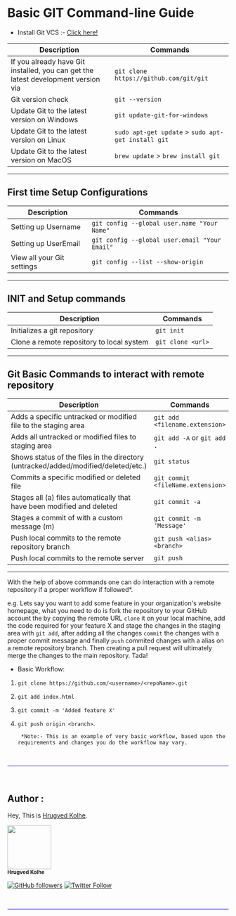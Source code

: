 # Basic GIT Command-line Guide

- Install Git VCS :- [ Click here!](https://git-scm.com/downloads) 

| Description | Commands |
| ----------- | ----------- |
| If you already have Git installed, you can get the latest development version via | `git clone https://github.com/git/git` |
| Git version check | `git --version` |
| Update Git to the latest version on Windows | `git update-git-for-windows` |
| Update Git to the latest version on Linux | `sudo apt-get update` > `sudo apt-get install git` |
| Update Git to the latest version on MacOS | `brew update` > `brew install git`|

---

## First time Setup Configurations

| Description | Commands |
| ----------- | ----------- |
| Setting up Username | `git config --global user.name "Your Name"` |
| Setting up UserEmail | `git config --global user.email "Your Email"` |
| View all your Git settings | `git config --list --show-origin` |

---

## INIT and Setup commands

| Description | Commands |
| ----------- | ----------- |
| Initializes a git repository | `git init` |
| Clone a remote repository to local system | `git clone <url>` |

---

## Git Basic Commands to interact with remote repository

| Description | Commands |
| ----------- | ----------- |
| Adds a specific untracked or modified file to the staging area | `git add <filename.extension>` |
| Adds all untracked or modified files to staging area  | `git add -A` or `git add .` |
|Shows status of the files in the directory (untracked/added/modified/deleted/etc.)|`git status`|
|Commits a specific modified or deleted file | `git commit <fileName.extension>`|
| Stages all (a) files automatically that have been modified and deleted | `git commit -a` |
|Stages a commit of with a custom message (m) | `git commit -m 'Message'` |
|Push local commits to the remote repository branch |`git push <alias> <branch>`|
|Push local commits to the remote server |`git push`|

---

With the help of above commands one can do interaction with a remote repository if a proper workflow if followed*.

e.g. Lets say you want to add some feature in your organization's website homepage, what you need to do is fork the repository to your GitHub account the by copying the remote URL `clone` it on your local machine, add the code required for your feature X and stage the changes in the staging area with `git add`, after adding all the changes `commit` the changes with a proper commit message and finally `push` commited changes with a alias on a remote repository branch. Then creating a pull request will ultimately merge the changes to the main repository. Tada! 

- Basic Workflow: 
1. `git clone https://github.com/<username>/<repoName>.git`
2. `git add index.html`
3. `git commit -m 'Added feature X'`
4. `git push origin <branch>`.

        *Note:- This is an example of very basic workflow, based upon the requirements and changes you do the workflow may vary.

</br>
<hr style="height:2px;#8080ffborder-width:0;border-radius: 5px;color:gray;background-color:#8080ff">
</br>

## **Author :**

Hey, This is [Hrugved Kolhe](https://hrugved06.github.io/Portfolio-Hrugved-Kolhe/).

<a href="https://github.com/hrugved06"><img src="https://avatars.githubusercontent.com/u/59966943?s=400&u=445f4a7598547c0ecdeb22a265dd1a3dad9e297d&v=4" width="100px;" alt=""/><br /><sub><b> Hrugved Kolhe</b></sub></a>
</br>

[![GitHub followers](https://img.shields.io/github/followers/hrugved06.svg?label=Follow%20@hrugved06&style=social)](https://github.com/hrugved06)  [![Twitter Follow](https://img.shields.io/twitter/follow/HrugVed_?style=social)](https://twitter.com/HrugVed_)

</br>
<hr style="height:2px;#8080ffborder-width:0;border-radius: 5px;color:gray;background-color:#8080ff">
</br>